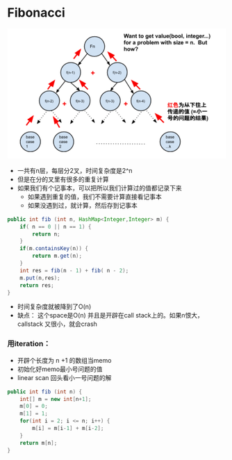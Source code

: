 # Fibonacci

![](../../.gitbook/assets/image%20%2838%29.png)

* 一共有n层，每层分2叉，时间复杂度是2^n
* 但是在分的叉里有很多的重复计算
* 如果我们有个记事本，可以把所以我们计算过的值都记录下来
  * 如果遇到重复的值，我们不需要计算直接看记事本
  * 如果没遇到过，就计算，然后存到记事本

```java
public int fib (int n, HashMap<Integer,Integer> m) {
    if( n == 0 || n == 1) {
        return n;
    }
    if(m.containsKey(n)) {
        return m.get(n);
    }
    int res = fib(n - 1) + fib( n - 2);
    m.put(n,res);
    return res;
}
```

* 时间复杂度就被降到了O\(n\)
* 缺点： 这个space是O\(n\) 并且是开辟在call stack上的。如果n恨大， callstack 又很小，就会crash

### 用iteration：

* 开辟个长度为 n +1 的数组当memo
* 初始化好memo最小号问题的值
* linear scan 回头看小一号问题的解

```java
public int fib (int n) {
    int[] m = new int[n+1];
    m[0] = 0;
    m[1] = 1;
    for(int i = 2; i <= n; i++) {
        m[i] = m[i-1] + m[i-2];
    }
    return m[n];
}
```



